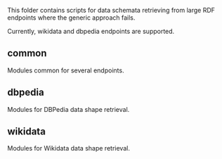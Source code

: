 This folder contains scripts for data schemata retrieving from large RDF endpoints where the generic approach fails.

Currently, wikidata and dbpedia endpoints are supported.

## common

Modules common for several endpoints.

## dbpedia

Modules for DBPedia data shape retrieval.

## wikidata

Modules for Wikidata data shape retrieval.